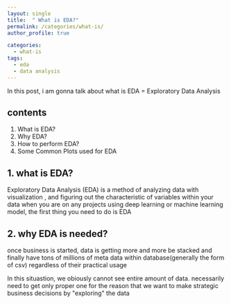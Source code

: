 ```yaml
---
layout: single
title:  " What is EDA?"
permalink: /categories/what-is/
author_profile: true

categories:
  - what-is
tags:
  - eda
  - data analysis
---
```


In this post, i am gonna talk about what is EDA  =  Exploratory Data Analysis 

## contents 
1. What is EDA?
2. Why EDA?
3. How to perform EDA?
4. Some Common Plots used for EDA

## 1. what is EDA?
Exploratory Data Analysis (EDA) is a method of analyzing data with visualization , and figuring out the characteristic of variables within your data
when you are on any projects using deep learning or machine learning model, the first thing you need to do is EDA 

## 2. why EDA is needed?
once business is started, data is getting more and more be stacked and finally have tons of millions of meta data within database(generally the form of csv) regardless of their practical usage 

In this situastion, we obiously cannot see entire amount of data. 
necessarily need to get only proper one for the reason that we want to make strategic business decisions by "exploring" the data 



